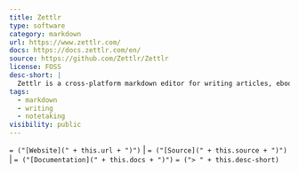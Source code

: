 ```yaml
---
title: Zettlr
type: software
category: markdown
url: https://www.zettlr.com/
docs: https://docs.zettlr.com/en/
source: https://github.com/Zettlr/Zettlr
license: FOSS
desc-short: |
  Zettlr is a cross-platform markdown editor for writing articles, ebooks, and general content. It is inspired by the [Zettelkasten](https://en.wikipedia.org/wiki/Zettelkasten "wikipedia:Zettelkasten") system for note-taking and personal knowledge management. It supports autocorrection, snippets, localization, math formulae, citations, presentations (through reveal.js framework), and custom templates.
tags:
  - markdown
  - writing
  - notetaking
visibility: public
---
```

`= ("[Website](" + this.url + ")")` |  `= ("[Source](" + this.source + ")")` | `= ("[Documentation](" + this.docs + ")")`
`= ("> " + this.desc-short)`